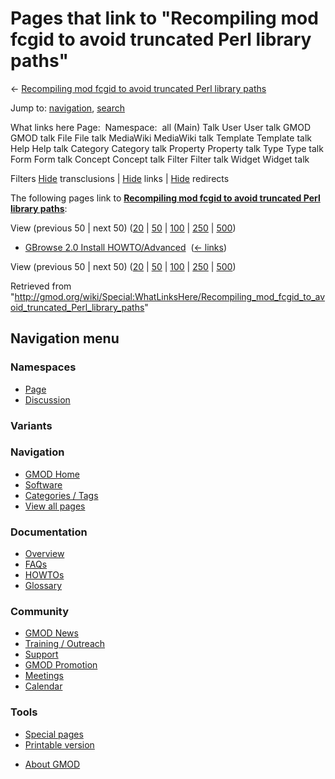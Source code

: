 <div id="mw-page-base" class="noprint">

</div>

<div id="mw-head-base" class="noprint">

</div>

<div id="content" class="mw-body" role="main">

<span id="top"></span>

<div id="mw-js-message" style="display:none;">

</div>



# <span dir="auto">Pages that link to "Recompiling mod fcgid to avoid truncated Perl library paths"</span>

<div id="bodyContent">

<div id="contentSub">

← [Recompiling mod fcgid to avoid truncated Perl library
paths](/wiki/Recompiling_mod_fcgid_to_avoid_truncated_Perl_library_paths "Recompiling mod fcgid to avoid truncated Perl library paths")

</div>

<div id="jump-to-nav" class="mw-jump">

Jump to: [navigation](#mw-navigation), [search](#p-search)

</div>

<div id="mw-content-text">

What links here Page:  Namespace:  all (Main) Talk User User talk GMOD
GMOD talk File File talk MediaWiki MediaWiki talk Template Template talk
Help Help talk Category Category talk Property Property talk Type Type
talk Form Form talk Concept Concept talk Filter Filter talk Widget
Widget talk

Filters
[Hide](/mediawiki/index.php?title=Special:WhatLinksHere/Recompiling_mod_fcgid_to_avoid_truncated_Perl_library_paths&hidetrans=1 "Special:WhatLinksHere/Recompiling mod fcgid to avoid truncated Perl library paths")
transclusions \|
[Hide](/mediawiki/index.php?title=Special:WhatLinksHere/Recompiling_mod_fcgid_to_avoid_truncated_Perl_library_paths&hidelinks=1 "Special:WhatLinksHere/Recompiling mod fcgid to avoid truncated Perl library paths")
links \|
[Hide](/mediawiki/index.php?title=Special:WhatLinksHere/Recompiling_mod_fcgid_to_avoid_truncated_Perl_library_paths&hideredirs=1 "Special:WhatLinksHere/Recompiling mod fcgid to avoid truncated Perl library paths")
redirects

The following pages link to **[Recompiling mod fcgid to avoid truncated
Perl library
paths](/wiki/Recompiling_mod_fcgid_to_avoid_truncated_Perl_library_paths "Recompiling mod fcgid to avoid truncated Perl library paths")**:

View (previous 50 \| next 50)
([20](/mediawiki/index.php?title=Special:WhatLinksHere/Recompiling_mod_fcgid_to_avoid_truncated_Perl_library_paths&limit=20 "Special:WhatLinksHere/Recompiling mod fcgid to avoid truncated Perl library paths")
\|
[50](/mediawiki/index.php?title=Special:WhatLinksHere/Recompiling_mod_fcgid_to_avoid_truncated_Perl_library_paths&limit=50 "Special:WhatLinksHere/Recompiling mod fcgid to avoid truncated Perl library paths")
\|
[100](/mediawiki/index.php?title=Special:WhatLinksHere/Recompiling_mod_fcgid_to_avoid_truncated_Perl_library_paths&limit=100 "Special:WhatLinksHere/Recompiling mod fcgid to avoid truncated Perl library paths")
\|
[250](/mediawiki/index.php?title=Special:WhatLinksHere/Recompiling_mod_fcgid_to_avoid_truncated_Perl_library_paths&limit=250 "Special:WhatLinksHere/Recompiling mod fcgid to avoid truncated Perl library paths")
\|
[500](/mediawiki/index.php?title=Special:WhatLinksHere/Recompiling_mod_fcgid_to_avoid_truncated_Perl_library_paths&limit=500 "Special:WhatLinksHere/Recompiling mod fcgid to avoid truncated Perl library paths"))

- [GBrowse 2.0 Install
  HOWTO/Advanced](/wiki/GBrowse_2.0_Install_HOWTO/Advanced "GBrowse 2.0 Install HOWTO/Advanced")
  ‎ <span class="mw-whatlinkshere-tools">([←
  links](/mediawiki/index.php?title=Special:WhatLinksHere&target=GBrowse+2.0+Install+HOWTO%2FAdvanced "Special:WhatLinksHere"))</span>

View (previous 50 \| next 50)
([20](/mediawiki/index.php?title=Special:WhatLinksHere/Recompiling_mod_fcgid_to_avoid_truncated_Perl_library_paths&limit=20 "Special:WhatLinksHere/Recompiling mod fcgid to avoid truncated Perl library paths")
\|
[50](/mediawiki/index.php?title=Special:WhatLinksHere/Recompiling_mod_fcgid_to_avoid_truncated_Perl_library_paths&limit=50 "Special:WhatLinksHere/Recompiling mod fcgid to avoid truncated Perl library paths")
\|
[100](/mediawiki/index.php?title=Special:WhatLinksHere/Recompiling_mod_fcgid_to_avoid_truncated_Perl_library_paths&limit=100 "Special:WhatLinksHere/Recompiling mod fcgid to avoid truncated Perl library paths")
\|
[250](/mediawiki/index.php?title=Special:WhatLinksHere/Recompiling_mod_fcgid_to_avoid_truncated_Perl_library_paths&limit=250 "Special:WhatLinksHere/Recompiling mod fcgid to avoid truncated Perl library paths")
\|
[500](/mediawiki/index.php?title=Special:WhatLinksHere/Recompiling_mod_fcgid_to_avoid_truncated_Perl_library_paths&limit=500 "Special:WhatLinksHere/Recompiling mod fcgid to avoid truncated Perl library paths"))

</div>

<div class="printfooter">

Retrieved from
"<http://gmod.org/wiki/Special:WhatLinksHere/Recompiling_mod_fcgid_to_avoid_truncated_Perl_library_paths>"

</div>

<div id="catlinks" class="catlinks catlinks-allhidden">

</div>

<div class="visualClear">

</div>

</div>

</div>

<div id="mw-navigation">

## Navigation menu

<div id="mw-head">



<div id="left-navigation">

<div id="p-namespaces" class="vectorTabs" role="navigation"
aria-labelledby="p-namespaces-label">

### Namespaces

- <span id="ca-nstab-main"><a
  href="/wiki/Recompiling_mod_fcgid_to_avoid_truncated_Perl_library_paths"
  accesskey="c" title="View the content page [c]">Page</a></span>
- <span id="ca-talk"><a
  href="/mediawiki/index.php?title=Talk:Recompiling_mod_fcgid_to_avoid_truncated_Perl_library_paths&amp;action=edit&amp;redlink=1"
  accesskey="t"
  title="Discussion about the content page [t]">Discussion</a></span>

</div>

<div id="p-variants" class="vectorMenu emptyPortlet" role="navigation"
aria-labelledby="p-variants-label">

### 

### Variants[](#)

<div class="menu">

</div>

</div>

</div>

<div id="right-navigation">





</div>



</div>

</div>

</div>

<div id="mw-panel">

<div id="p-logo" role="banner">

<a href="/wiki/Main_Page"
style="background-image: url(http://gmod.org/images/GMOD-cogs.png);"
title="Visit the main page"></a>

</div>

<div id="p-Navigation" class="portal" role="navigation"
aria-labelledby="p-Navigation-label">

### Navigation

<div class="body">

- <span id="n-GMOD-Home">[GMOD Home](/wiki/Main_Page)</span>
- <span id="n-Software">[Software](/wiki/GMOD_Components)</span>
- <span id="n-Categories-.2F-Tags">[Categories /
  Tags](/wiki/Categories)</span>
- <span id="n-View-all-pages">[View all
  pages](/wiki/Special:AllPages)</span>

</div>

</div>

<div id="p-Documentation" class="portal" role="navigation"
aria-labelledby="p-Documentation-label">

### Documentation

<div class="body">

- <span id="n-Overview">[Overview](/wiki/Overview)</span>
- <span id="n-FAQs">[FAQs](/wiki/Category:FAQ)</span>
- <span id="n-HOWTOs">[HOWTOs](/wiki/Category:HOWTO)</span>
- <span id="n-Glossary">[Glossary](/wiki/Glossary)</span>

</div>

</div>

<div id="p-Community" class="portal" role="navigation"
aria-labelledby="p-Community-label">

### Community

<div class="body">

- <span id="n-GMOD-News">[GMOD News](/wiki/GMOD_News)</span>
- <span id="n-Training-.2F-Outreach">[Training /
  Outreach](/wiki/Training_and_Outreach)</span>
- <span id="n-Support">[Support](/wiki/Support)</span>
- <span id="n-GMOD-Promotion">[GMOD
  Promotion](/wiki/GMOD_Promotion)</span>
- <span id="n-Meetings">[Meetings](/wiki/Meetings)</span>
- <span id="n-Calendar">[Calendar](/wiki/Calendar)</span>

</div>

</div>

<div id="p-tb" class="portal" role="navigation"
aria-labelledby="p-tb-label">

### Tools

<div class="body">

- <span id="t-specialpages"><a href="/wiki/Special:SpecialPages" accesskey="q"
  title="A list of all special pages [q]">Special pages</a></span>
- <span id="t-print"><a
  href="/mediawiki/index.php?title=Special:WhatLinksHere/Recompiling_mod_fcgid_to_avoid_truncated_Perl_library_paths&amp;printable=yes"
  rel="alternate" accesskey="p"
  title="Printable version of this page [p]">Printable version</a></span>

</div>

</div>

</div>

</div>

<div id="footer" role="contentinfo">

- <span id="footer-places-about">[About
  GMOD](/wiki/GMOD:About "GMOD:About")</span>

<!-- -->






</div>
